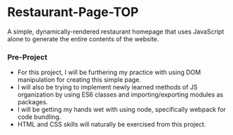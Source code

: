 # Restaurant-Page-TOP
A simple, dynamically-rendered restaurant homepage that uses JavaScript alone to generate the entire contents of the website. 

### Pre-Project 
- For this project, I will be furthering my practice with using DOM manipulation for creating this simple page. 
- I will also be trying to implement newly learned methods of JS organization by using ES6 classes and importing/exporting modules as packages.
- I will be getting my hands wet with using node, specifically webpack for code bundling. 
- HTML and CSS skills will naturally be exercised from this project.